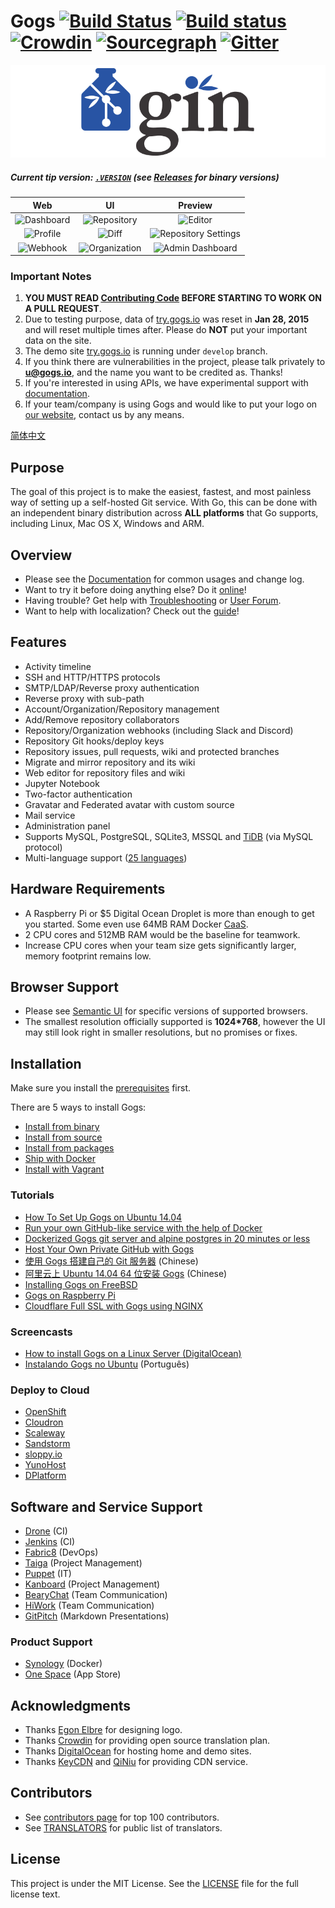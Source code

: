 Gogs [![Build Status](https://travis-ci.org/G-Node/gogs.svg?branch=master)](https://travis-ci.org/G-Node/gogs) [![Build status](https://ci.appveyor.com/api/projects/status/b9uu5ejl933e2wlt/branch/master?svg=true)](https://ci.appveyor.com/project/Unknwon/gogs/branch/master) [![Crowdin](https://d322cqt584bo4o.cloudfront.net/gogs/localized.svg)](https://crowdin.com/project/gogs) [![Sourcegraph](https://sourcegraph.com/github.com/G-Node/gogs/-/badge.svg)](https://sourcegraph.com/github.com/G-Node/gogs?badge) [![Gitter](https://badges.gitter.im/Join%20Chat.svg)](https://gitter.im/G-Node/gogs?utm_source=badge&utm_medium=badge&utm_campaign=pr-badge&utm_content=badge)
=====================

![](https://github.com/G-Node/gogs/blob/master/public/img/gogs-large-resize.png?raw=true)

##### Current tip version: [`.VERSION`](templates/.VERSION) (see [Releases](https://github.com/G-Node/gogs/releases) for binary versions)

| Web | UI  | Preview  |
|:-------------:|:-------:|:-------:|
|![Dashboard](https://gogs.io/img/screenshots/1.png)|![Repository](https://gogs.io/img/screenshots/2.png)|![Editor](https://gogs.io/img/screenshots/3.png)|
|![Profile](https://gogs.io/img/screenshots/4.png)|![Diff](https://gogs.io/img/screenshots/5.png)|![Repository Settings](https://gogs.io/img/screenshots/6.png?ts=20170322)|
|![Webhook](https://gogs.io/img/screenshots/7.png)|![Organization](https://gogs.io/img/screenshots/8.png)|![Admin Dashboard](https://gogs.io/img/screenshots/9.png)|

### Important Notes

1. **YOU MUST READ [Contributing Code](https://github.com/G-Node/gogs/wiki/Contributing-Code) BEFORE STARTING TO WORK ON A PULL REQUEST**.
2. Due to testing purpose, data of [try.gogs.io](https://try.gogs.io) was reset in **Jan 28, 2015** and will reset multiple times after. Please do **NOT** put your important data on the site.
3. The demo site [try.gogs.io](https://try.gogs.io) is running under `develop` branch.
4. If you think there are vulnerabilities in the project, please talk privately to **u@gogs.io**, and the name you want to be credited as. Thanks!
5. If you're interested in using APIs, we have experimental support with [documentation](https://github.com/gogits/go-gogs-client/wiki).
6. If your team/company is using Gogs and would like to put your logo on [our website](https://gogs.io), contact us by any means.

[简体中文](README_ZH.md)

## Purpose

The goal of this project is to make the easiest, fastest, and most painless way of setting up a self-hosted Git service. With Go, this can be done with an independent binary distribution across **ALL platforms** that Go supports, including Linux, Mac OS X, Windows and ARM.

## Overview

- Please see the [Documentation](https://gogs.io/docs/intro) for common usages and change log.
- Want to try it before doing anything else? Do it [online](https://try.gogs.io/gogs/gogs)!
- Having trouble? Get help with [Troubleshooting](https://gogs.io/docs/intro/troubleshooting.html) or [User Forum](https://discuss.gogs.io/).
- Want to help with localization? Check out the [guide](https://gogs.io/docs/features/i18n.html)!

## Features

- Activity timeline
- SSH and HTTP/HTTPS protocols
- SMTP/LDAP/Reverse proxy authentication
- Reverse proxy with sub-path
- Account/Organization/Repository management
- Add/Remove repository collaborators
- Repository/Organization webhooks (including Slack and Discord)
- Repository Git hooks/deploy keys
- Repository issues, pull requests, wiki and protected branches
- Migrate and mirror repository and its wiki
- Web editor for repository files and wiki
- Jupyter Notebook
- Two-factor authentication
- Gravatar and Federated avatar with custom source
- Mail service
- Administration panel
- Supports MySQL, PostgreSQL, SQLite3, MSSQL and [TiDB](https://github.com/pingcap/tidb) (via MySQL protocol)
- Multi-language support ([25 languages](https://crowdin.com/project/gogs))

## Hardware Requirements

- A Raspberry Pi or $5 Digital Ocean Droplet is more than enough to get you started. Some even use 64MB RAM Docker [CaaS](https://blog.docker.com/2016/02/containers-as-a-service-caas/).
- 2 CPU cores and 512MB RAM would be the baseline for teamwork.
- Increase CPU cores when your team size gets significantly larger, memory footprint remains low.

## Browser Support

- Please see [Semantic UI](https://github.com/Semantic-Org/Semantic-UI#browser-support) for specific versions of supported browsers.
- The smallest resolution officially supported is **1024*768**, however the UI may still look right in smaller resolutions, but no promises or fixes.

## Installation

Make sure you install the [prerequisites](https://gogs.io/docs/installation) first.

There are 5 ways to install Gogs:

- [Install from binary](https://gogs.io/docs/installation/install_from_binary.html)
- [Install from source](https://gogs.io/docs/installation/install_from_source.html)
- [Install from packages](https://gogs.io/docs/installation/install_from_packages.html)
- [Ship with Docker](https://github.com/G-Node/gogs/tree/master/docker)
- [Install with Vagrant](https://github.com/geerlingguy/ansible-vagrant-examples/tree/master/gogs)

### Tutorials

- [How To Set Up Gogs on Ubuntu 14.04](https://www.digitalocean.com/community/tutorials/how-to-set-up-gogs-on-ubuntu-14-04)
- [Run your own GitHub-like service with the help of Docker](http://blog.hypriot.com/post/run-your-own-github-like-service-with-docker/)
- [Dockerized Gogs git server and alpine postgres in 20 minutes or less](http://garthwaite.org/docker-gogs.html)
- [Host Your Own Private GitHub with Gogs](https://eladnava.com/host-your-own-private-github-with-gogs-io/)
- [使用 Gogs 搭建自己的 Git 服务器](https://mynook.info/blog/post/host-your-own-git-server-using-gogs) (Chinese)
- [阿里云上 Ubuntu 14.04 64 位安装 Gogs](http://my.oschina.net/luyao/blog/375654) (Chinese)
- [Installing Gogs on FreeBSD](https://www.codejam.info/2015/03/installing-gogs-on-freebsd.html)
- [Gogs on Raspberry Pi](http://blog.meinside.pe.kr/Gogs-on-Raspberry-Pi/)
- [Cloudflare Full SSL with Gogs using NGINX](http://www.listekconsulting.com/articles/cloudflare-full-ssl-with-gogs-go-git-service-using-nginx/)

### Screencasts

- [How to install Gogs on a Linux Server (DigitalOcean)](https://www.youtube.com/watch?v=deSfX0gqefE)
- [Instalando Gogs no Ubuntu](https://www.youtube.com/watch?v=4UkHAR1F7ZA) (Português)

### Deploy to Cloud

- [OpenShift](https://github.com/tkisme/gogs-openshift)
- [Cloudron](https://cloudron.io/appstore.html#io.gogs.cloudronapp)
- [Scaleway](https://www.scaleway.com/imagehub/gogs/)
- [Sandstorm](https://github.com/cem/gogs-sandstorm)
- [sloppy.io](https://github.com/sloppyio/quickstarters/tree/master/gogs)
- [YunoHost](https://github.com/YunoHost-Apps/gogs_ynh)
- [DPlatform](https://github.com/j8r/DPlatform)

## Software and Service Support

- [Drone](https://github.com/drone/drone) (CI)
- [Jenkins](https://wiki.jenkins-ci.org/display/JENKINS/Gogs+Webhook+Plugin) (CI)
- [Fabric8](http://fabric8.io/) (DevOps)
- [Taiga](https://taiga.io/) (Project Management)
- [Puppet](https://forge.puppetlabs.com/Siteminds/gogs) (IT)
- [Kanboard](http://kanboard.net/plugin/gogs-webhook) (Project Management)
- [BearyChat](https://bearychat.com/) (Team Communication)
- [HiWork](http://www.hiwork.cc/) (Team Communication)
- [GitPitch](https://gitpitch.com/) (Markdown Presentations)

### Product Support

- [Synology](https://www.synology.com) (Docker)
- [One Space](http://www.onespace.cc) (App Store)

## Acknowledgments

- Thanks [Egon Elbre](https://twitter.com/egonelbre) for designing logo.
- Thanks [Crowdin](https://crowdin.com/project/gogs) for providing open source translation plan.
- Thanks [DigitalOcean](https://www.digitalocean.com) for hosting home and demo sites.
- Thanks [KeyCDN](https://www.keycdn.com/) and [QiNiu](http://www.qiniu.com/) for providing CDN service.

## Contributors

- See [contributors page](https://github.com/gogits/gogs/graphs/contributors) for top 100 contributors.
- See [TRANSLATORS](conf/locale/TRANSLATORS) for public list of translators.

## License

This project is under the MIT License. See the [LICENSE](https://github.com/G-Node/gogs/blob/master/LICENSE) file for the full license text.

